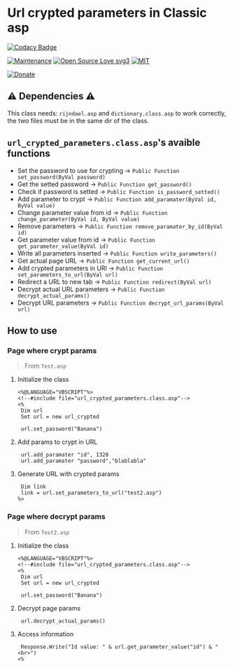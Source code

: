 # Url crypted parameters in Classic asp

[![Codacy Badge](https://app.codacy.com/project/badge/Grade/9e53d47ef5cc45c8ab5f3305e7918ca3)](https://app.codacy.com/gh/R0mb0/Url_crypted_parameters_classic_asp/dashboard?utm_source=gh&utm_medium=referral&utm_content=&utm_campaign=Badge_grade)

[![Maintenance](https://img.shields.io/badge/Maintained%3F-yes-green.svg)](https://github.com/R0mb0/Url_crypted_parameters_classic_asp)
[![Open Source Love svg3](https://badges.frapsoft.com/os/v3/open-source.svg?v=103)](https://github.com/R0mb0/Url_crypted_parameters_classic_asp)
[![MIT](https://img.shields.io/badge/License-MIT-blue.svg)](https://opensource.org/license/mit)

[![Donate](https://img.shields.io/badge/PayPal-Donate%20to%20Author-blue.svg)](http://paypal.me/R0mb0)

## ⚠️ Dependencies ⚠️

This class needs: `rijndael.asp` and `dictionary.class.asp` to work correctly, the two files must be in the same dir of the class. 

## `url_crypted_parameters.class.asp`'s avaible functions

  - Set the password to use for crypting -> `Public Function set_password(ByVal password)`
  - Get the setted password -> `Public Function get_password()`
  - Check if password is setted -> `Public Function is_password_setted()`
  - Add parameter to crypt -> `Public Function add_paramater(ByVal id, ByVal value)`
  - Change parameter value from id -> `Public Function change_parameter(ByVal id, ByVal value)`
  - Remove parameters -> `Public Function remove_paramater_by_id(ByVal id)`
  - Get parameter value from id -> `Public Function get_parameter_value(ByVal id)`
  - Write all parameters inserted -> `Public Function write_parameters()`
  - Get actual page URL -> `Public Function get_current_url()`
  - Add crypted parameters in URl -> `Public Function set_parameters_to_url(ByVal url)`
  - Redirect a URL to new tab -> `Public Function redirect(ByVal url)`
  - Decrypt actual URL parameters -> `Public Function decrypt_actual_params()`
  - Decrypt URL parameters -> `Public Function decrypt_url_params(ByVal url)`

## How to use

### Page where crypt params 

> From `Test.asp`

1. Initialize the class
   ```
   <%@LANGUAGE="VBSCRIPT"%>
   <!--#include file="url_crypted_parameters.class.asp"-->
   <%
    Dim url 
    Set url = new url_crypted

    url.set_password("Banana")
   ```
2. Add params to crypt in URL
   ```
    url.add_paramater "id", 1328
    url.add_paramater "password","blablabla"
   ```
3. Generate URL with crypted params
   ```
    Dim link
    link = url.set_parameters_to_url("test2.asp")
   %>
   ```

### Page where decrypt params 

> From `Test2.asp`

1. Initialize the class
   ```
   <%@LANGUAGE="VBSCRIPT"%>
   <!--#include file="url_crypted_parameters.class.asp"-->
   <%
    Dim url 
    Set url = new url_crypted

    url.set_password("Banana")
   ```
2. Decrypt page params
   ```
    url.decrypt_actual_params()
   ```
3. Access information
   ```
    Response.Write("Id value: " & url.get_parameter_value("id") & "<br>")
   <%
   ```
